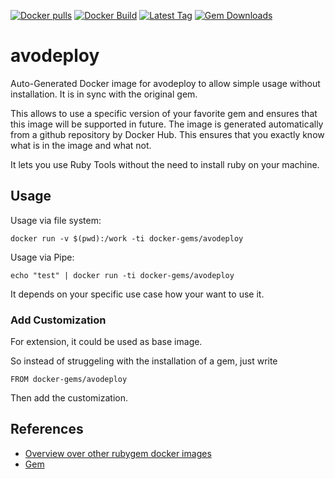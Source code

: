 [![Docker pulls](https://img.shields.io/docker/pulls/rubygem/avodeploy.svg)](https://hub.docker.com/r/rubygem/avodeploy/)
[![Docker Build](https://img.shields.io/docker/automated/rubygem/avodeploy.svg)](https://hub.docker.com/r/rubygem/avodeploy/)
[![Latest Tag](https://img.shields.io/github/tag/docker-rubygem/avodeploy.svg)](https://hub.docker.com/r/rubygem/avodeploy/)
[![Gem Downloads](https://img.shields.io/gem/dt/avodeploy.svg)](https://rubygems.org/gems/avodeploy/)
# avodeploy

Auto-Generated Docker image for avodeploy to allow simple usage without installation.
It is in sync with the original gem.

This allows to use a specific version of your favorite gem and ensures that this image will be supported in future.
The image is generated automatically from a github repository by Docker Hub.
This ensures that you exactly know what is in the image and what not.

It lets you use Ruby Tools without the need to install ruby on your machine.

## Usage

Usage via file system:

`docker run -v $(pwd):/work -ti docker-gems/avodeploy`

Usage via Pipe:

`echo "test" | docker run -ti docker-gems/avodeploy`

It depends on your specific use case how your want to use it.

### Add Customization

For extension, it could be used as base image.

So instead of struggeling with the installation of a gem, just write

`FROM docker-gems/avodeploy`

Then add the customization.

## References

 - [Overview over other rubygem docker images](https://github.com/thinkbot/docker-rubygem)
 - [Gem](https://rubygems.org/gems/avodeploy/)
